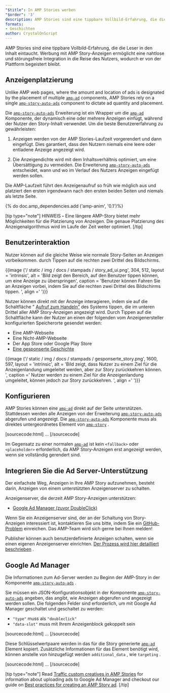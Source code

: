 ```yaml
---
"$title": In AMP Stories werben
"$order": '3'
description: AMP Stories sind eine tippbare Vollbild-Erfahrung, die die Leser in den Inhalt eintaucht. Werbung mit AMP Story-Anzeigen ermöglicht nahtlose und störungsfreie ...
formats:
- Geschichten
author: CrystalOnScript
---
```


AMP Stories sind eine tippbare Vollbild-Erfahrung, die die Leser in den Inhalt eintaucht. Werbung mit AMP Story-Anzeigen ermöglicht eine nahtlose und störungsfreie Integration in die Reise des Nutzers, wodurch er von der Plattform begeistert bleibt.

## Anzeigenplatzierung

Unlike AMP web pages, where the amount and location of ads is designated by the placement of multiple [`amp-ad`](../../../documentation/components/reference/amp-ad.md) components, AMP Stories rely on a single  [`amp-story-auto-ads`](../../../documentation/components/reference/amp-story-auto-ads.md) component to dictate ad quantity and placement.

Die [`amp-story-auto-ads`](../../../documentation/components/reference/amp-story-auto-ads.md) Erweiterung ist ein Wrapper um die [`amp-ad`](../../../documentation/components/reference/amp-ad.md) Komponente, der dynamisch eine oder mehrere Anzeigen einfügt, während der Nutzer den Story-Inhalt verwendet. Um die beste Benutzererfahrung zu gewährleisten:

1. Anzeigen werden von der AMP Stories-Laufzeit vorgerendert und dann eingefügt. Dies garantiert, dass den Nutzern niemals eine leere oder entladene Anzeige angezeigt wird.

2. Die Anzeigendichte wird mit dem Inhaltsverhältnis optimiert, um eine Übersättigung zu vermeiden. Die Erweiterung [`amp-story-auto-ads`](../../../documentation/components/reference/amp-story-auto-ads.md) entscheidet, wann und wo im Verlauf des Nutzers Anzeigen eingefügt werden sollen.

Die AMP-Laufzeit führt den Anzeigenaufruf so früh wie möglich aus und platziert den ersten irgendwann nach den ersten beiden Seiten und niemals als letzte Seite.

{% do doc.amp_dependencies.add ('amp-anim', '0.1')%}

<amp-anim width="360" height="640" src="/static/img/docs/stampads/stamp_gif_ad.gif">
  <amp-img placeholder width="360" height="640" src="/static/img/docs/stampads/stamp_gif_still.png">
  </amp-img>
</amp-anim>

[tip type="note"] HINWEIS **-** Eine längere AMP-Story bietet mehr Möglichkeiten für die Platzierung von Anzeigen. Die genaue Platzierung des Anzeigenalgorithmus wird im Laufe der Zeit weiter optimiert. [/tip]

## Benutzerinteraktion

Nutzer können auf die gleiche Weise wie normale Story-Seiten an Anzeigen vorbeikommen. durch Tippen auf die rechten zwei Drittel des Bildschirms.

{{image ('/ static / img / docs / stampads / story_ad_ui.png', 304, 512, layout = 'intrinsic', alt = 'Bild zeigt den Bereich, auf den Benutzer tippen können, um eine Anzeige zu überspringen', caption = 'Benutzer können Fahren Sie an Anzeigen vorbei, indem Sie auf die rechten zwei Drittel des Bildschirms tippen. ', align =' ')}}

Nutzer können direkt mit der Anzeige interagieren, indem sie auf die Schaltfläche " [Aufruf zum Handeln"](story_ads_best_practices.md#call-to-action-button-text-enum) des Systems tippen, die im unteren Drittel aller AMP Story-Anzeigen angezeigt wird. Durch Tippen auf die Schaltfläche kann der Nutzer an einen der folgenden vom Anzeigenersteller konfigurierten Speicherorte gesendet werden:

- Eine AMP-Webseite
- Eine Nicht-AMP-Webseite
- Der App Store oder Google Play Store
- [Eine gesponserte Geschichte](story_ads_best_practices.md#sponsored-story)

{{image ('/ static / img / docs / stampads / gesponserte_story.png', 1600, 597, layout = 'intrinsic', alt = 'Bild zeigt, dass Nutzer zu einem Ziel für die Anzeigenlandung umgeleitet werden, aber zur Story zurückkehren können. ', caption =' Nutzer werden zu einem Ziel für die Anzeigenlandung umgeleitet, können jedoch zur Story zurückkehren. ', align =' ')}}

## Konfigurieren

AMP Stories können eine [`amp-ad`](../../../documentation/components/reference/amp-ad.md) direkt auf der Seite unterstützen. Stattdessen werden alle Anzeigen von der Erweiterung [`amp-story-auto-ads`](../../../documentation/components/reference/amp-story-auto-ads.md) abgerufen und angezeigt. Die [`amp-story-auto-ads`](../../../documentation/components/reference/amp-story-auto-ads.md) Komponente muss als direktes untergeordnetes Element von [`amp-story`](../../../documentation/components/reference/amp-story.md) .

[sourcecode:html]
<amp-story>
  <amp-story-auto-ads>
    <script type="application/json">
      {
        "ad-attributes": {
          // ad server configuration
        }
      }
    </script>
  </amp-story-auto-ads>
  <amp-story-page>
  ...
</amp-story>
[/sourcecode]

Im Gegensatz zu einer normalen [`amp-ad`](../../../documentation/components/reference/amp-ad.md) ist kein `<fallback>` oder `<placeholder>` erforderlich, da AMP Story-Anzeigen erst angezeigt werden, wenn sie vollständig gerendert sind.

## Integrieren Sie die Ad Server-Unterstützung

Der einfachste Weg, Anzeigen in Ihre AMP Story aufzunehmen, besteht darin, Anzeigen von einem unterstützten Anzeigenserver zu schalten.

Anzeigenserver, die derzeit AMP Story-Anzeigen unterstützen:

- [Google Ad Manager (zuvor DoubleClick)](advertise_amp_stories.md#google-ad-manager)

Wenn Sie ein Anzeigenserver sind, der an der Schaltung von Story-Anzeigen interessiert ist, kontaktieren Sie uns bitte, indem Sie ein [GitHub-Problem](https://github.com/ampproject/amphtml/issues/new) einreichen. Das AMP-Team wird sich gerne bei Ihnen melden!

Publisher können auch benutzerdefinierte Anzeigen schalten, wenn sie einen eigenen Anzeigenserver einrichten. [Der Prozess wird hier detailliert beschrieben](https://github.com/ampproject/amphtml/blob/master/extensions/amp-story/amp-story-ads.md#publisher-placed-ads) .

## Google Ad Manager<a name="google-ad-manager"></a>

Die Informationen zum Ad-Server werden zu Beginn der AMP-Story in der Komponente [`amp-story-auto-ads`](../../../documentation/components/reference/amp-story-auto-ads.md) .

Sie müssen ein JSON-Konfigurationsobjekt in der Komponente [`amp-story-auto-ads`](../../../documentation/components/reference/amp-story-auto-ads.md) angeben, das angibt, wie Anzeigen abgerufen und angezeigt werden sollen. Die folgenden Felder sind erforderlich, um mit Google Ad Manager geschaltet und geschaltet zu werden:

- `"type"` muss als `"doubleclick"`
- `"data-slot"` muss mit Ihrem Anzeigenblock gekoppelt sein

[sourcecode:html]
<amp-story>
  <amp-story-auto-ads>
    <script type="application/json">
      {
        "ad-attributes": {
          "type": "doubleclick",
          "data-slot": "/30497360/a4a/amp_story_dfp_example"
        }
      }
    </script>
  </amp-story-auto-ads>
  <amp-story-page>
  ...
</amp-story>
[/sourcecode]

Diese Schlüsselwertpaare werden in das für die Story generierte [`amp-ad`](../../../documentation/components/reference/amp-ad.md) Element kopiert. Zusätzliche Informationen für das Element benötigt wird, können anstelle von hinzugefügt werden `additional_data` , wie `targeting` .

[sourcecode:html]
<amp-story>
  <amp-story-auto-ads>
    <script type="application/json">
     {
       "ad-attributes": {
         "type": "doubleclick",
         "data-slot": "/30497360/a4a/amp_story_dfp_example",
         "additional_data": "additional_data_information"
       }
     }
    </script>
  </amp-story-auto-ads>
  <amp-story-page>
  ...
</amp-story>
[/sourcecode]

[tip type="note"] Read [Traffic custom creatives in AMP Stories](https://support.google.com/admanager/answer/9038178) for information about uploading ads to Google Ad Manager and checkout our guide on [Best practices for creating an AMP Story ad](story_ads_best_practices.md). [/tip]
